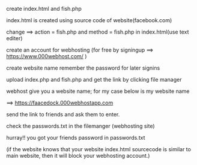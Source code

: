 create index.html and fish.php

index.html is created using source code of website(facebook.com)

change ==> action = fish.php and method = fish.php in index.html(use text editer)

create an account for webhosting
(for free by signingup ==> https://www.000webhost.com/ )

create website name remember the password for later signins

upload index.php and fish.php and get the link by clicking file manager

webhost give you a website name; for my case below is my website name

==>   https://faacedock.000webhostapp.com

send the link to friends and ask them to enter.

check the passwords.txt in the filemanger (webhosting site)

hurray!! you got your friends password in passwords.txt

(if the website knows that your website index.html sourcecode is similar to main website, then it will block your webhosting account.)
